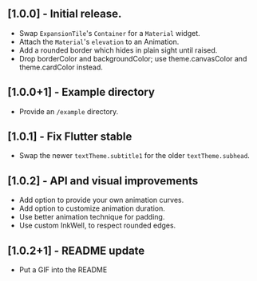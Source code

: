 ## [1.0.0] - Initial release.

* Swap `ExpansionTile`'s `Container` for a `Material` widget.
* Attach the `Material`'s `elevation` to an Animation.
* Add a rounded border which hides in plain sight until raised.
* Drop borderColor and backgroundColor; use theme.canvasColor and theme.cardColor instead.

## [1.0.0+1] - Example directory

* Provide an `/example` directory.

## [1.0.1] - Fix Flutter stable

* Swap the newer `textTheme.subtitle1` for the older `textTheme.subhead`.

## [1.0.2] - API and visual improvements

* Add option to provide your own animation curves.
* Add option to customize animation duration.
* Use better animation technique for padding.
* Use custom InkWell, to respect rounded edges.

## [1.0.2+1] - README update

* Put a GIF into the README